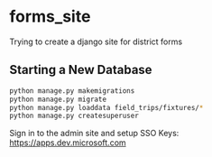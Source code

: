 # forms_site
Trying to create a django site for district forms

## Starting a New Database
```bash
python manage.py makemigrations
python manage.py migrate
python manage.py loaddata field_trips/fixtures/*
python manage.py createsuperuser
```
Sign in to the admin site and setup SSO
Keys: https://apps.dev.microsoft.com
